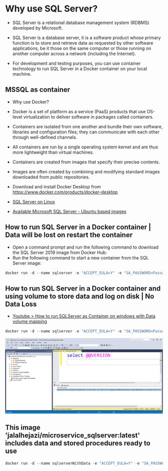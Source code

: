 # Why use SQL Server?

- SQL Server is a relational database management system (RDBMS) developed by Microsoft.
- SQL Server is a database server, it is a software product whose primary function is to store and retrieve data as requested by other software applications, be it those on the same computer or those running on another computer across a network (including the Internet).

- For development and testing purposes, you can use container technology to run SQL Server in a Docker container on your local machine. 



## MSSQL as container 

- Why use Docker? 
- Docker is a set of platform as a service (PaaS) products that use OS-level virtualization to deliver software in packages called containers.
- Containers are isolated from one another and bundle their own software, libraries and configuration files; they can communicate with each other through well-defined channels.
- All containers are run by a single operating system kernel and are thus more lightweight than virtual machines.
- Containers are created from images that specify their precise contents.
- Images are often created by combining and modifying standard images downloaded from public repositories.

- Download and install Docker Desktop from https://www.docker.com/products/docker-desktop

- [SQL Server on Linux](https://learn.microsoft.com/en-us/sql/linux/sql-server-linux-overview?view=sql-server-ver16)
- [Available Microsoft SQL Server - Ubuntu based images](https://mcr.microsoft.com/en-us/product/mssql/server/about)


## How to run SQL Server in a Docker container | Data will be lost on restart the container
- Open a command prompt and run the following command to download the SQL Server 2019 image from Docker Hub:
- Run the following command to start a new container from the SQL Server image:

```powershell
docker run -d --name sqlserver -e "ACCEPT_EULA=Y" -e "SA_PASSWORD=Password123" -p 1433:1433 mcr.microsoft.com/mssql/server:2019-latest
```

## How to run SQL Server in a Docker container and using volume to store data and log on disk | No Data Loss 
- [Youtube > How to run SQLServer as Container on windows with Data volume mapping](https://www.youtube.com/watch?v=fFpDf5si_Hw)

```powershell
docker run -d --name sqlserver -e "ACCEPT_EULA=Y" -e "SA_PASSWORD=Password123" -p 1433:1433 -v 'c:/dockervolumes/sqlserver/data':/var/opt/mssql/data -v 'c:/dockervolumes/sqlserver/log':/var/opt/mssql/log -v 'c:/dockervolumes/sqlserver/secrets':/var/opt/mssql/secrets mcr.microsoft.com/mssql/server:2019-latest
```



![](mssql-as-container.jpg)





## This image 'jalalhejazi/microservice_sqlserver:latest' includes data and stored procedures ready to use 

```powershell
docker run -d --name sqlserverWithData -e "ACCEPT_EULA=Y" -e "SA_PASSWORD=Djakp88t" -p 1433:1433 -v c:/dockervolumes/sqlserver/data:/var/opt/mssql/data -v c:/dockervolumes/sqlserver/log:/var/opt/mssql/log -v c:/dockervolumes/sqlserver/secrets:/var/opt/mssql/secrets jalalhejazi/microservice_sqlserver:latest
```